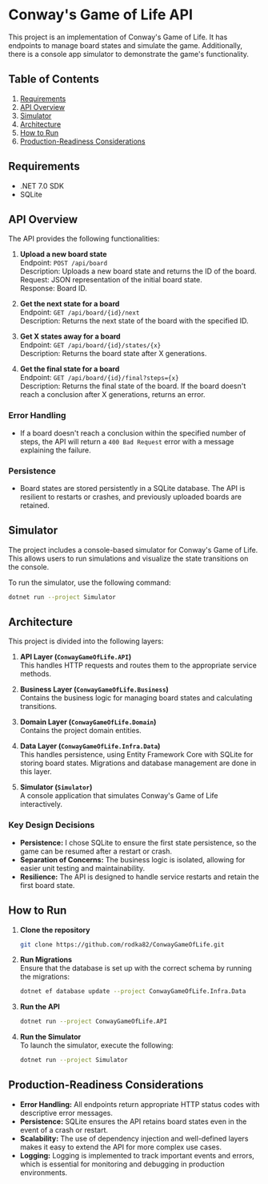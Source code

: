 
# Conway's Game of Life API

This project is an implementation of Conway's Game of Life. 
It has endpoints to manage board states and simulate the game.
Additionally, there is a console app simulator to demonstrate the game's functionality.

## Table of Contents

1. [Requirements](#requirements)
2. [API Overview](#api-overview)
3. [Simulator](#simulator)
4. [Architecture](#architecture)
5. [How to Run](#how-to-run)
6. [Production-Readiness Considerations](#production-readiness-considerations)

## Requirements

- .NET 7.0 SDK
- SQLite 

## API Overview

The API provides the following functionalities:

1. **Upload a new board state**  
   Endpoint: `POST /api/board`  
   Description: Uploads a new board state and returns the ID of the board.  
   Request: JSON representation of the initial board state.  
   Response: Board ID.

2. **Get the next state for a board**  
   Endpoint: `GET /api/board/{id}/next`  
   Description: Returns the next state of the board with the specified ID.

3. **Get X states away for a board**  
   Endpoint: `GET /api/board/{id}/states/{x}`  
   Description: Returns the board state after X generations.

4. **Get the final state for a board**  
   Endpoint: `GET /api/board/{id}/final?steps={x}`  
   Description: Returns the final state of the board. If the board doesn't reach a conclusion after X generations, returns an error.

### Error Handling
- If a board doesn't reach a conclusion within the specified number of steps, the API will return a `400 Bad Request` error with a message explaining the failure.

### Persistence
- Board states are stored persistently in a SQLite database. The API is resilient to restarts or crashes, and previously uploaded boards are retained.

## Simulator

The project includes a console-based simulator for Conway's Game of Life. This allows users to run simulations and visualize the state transitions on the console.

To run the simulator, use the following command:

```bash
dotnet run --project Simulator
```

## Architecture

This project is divided into the following layers:

1. **API Layer (`ConwayGameOfLife.API`)**  
   This handles HTTP requests and routes them to the appropriate service methods.
   
2. **Business Layer (`ConwayGameOfLife.Business`)**  
   Contains the business logic for managing board states and calculating transitions. 

2. **Domain Layer (`ConwayGameOfLife.Domain`)**  
   Contains the project domain entities.
   
4. **Data Layer (`ConwayGameOfLife.Infra.Data`)**  
   This handles persistence, using Entity Framework Core with SQLite for storing board states. Migrations and database management are done in this layer.

5. **Simulator (`Simulator`)**  
   A console application that simulates Conway's Game of Life interactively.

### Key Design Decisions

- **Persistence:** I chose SQLite to ensure the first state persistence, so the game can be resumed after a restart or crash.
- **Separation of Concerns:** The business logic is isolated, allowing for easier unit testing and maintainability.
- **Resilience:** The API is designed to handle service restarts and retain the first board state.

## How to Run

1. **Clone the repository**  
   ```bash
   git clone https://github.com/rodka82/ConwayGameOfLife.git
   ```

2. **Run Migrations**  
   Ensure that the database is set up with the correct schema by running the migrations:
   ```bash
   dotnet ef database update --project ConwayGameOfLife.Infra.Data
   ```

3. **Run the API**  
   ```bash
   dotnet run --project ConwayGameOfLife.API
   ```

4. **Run the Simulator**  
   To launch the simulator, execute the following:
   ```bash
   dotnet run --project Simulator
   ```

## Production-Readiness Considerations

- **Error Handling:** All endpoints return appropriate HTTP status codes with descriptive error messages.
- **Persistence:** SQLite ensures the API retains board states even in the event of a crash or restart.
- **Scalability:** The use of dependency injection and well-defined layers makes it easy to extend the API for more complex use cases.
- **Logging:** Logging is implemented to track important events and errors, which is essential for monitoring and debugging in production environments.
